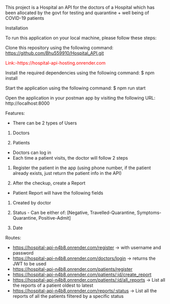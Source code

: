 This project is a Hospital an API for the doctors of a Hospital which has been allocated by the
govt for testing and quarantine + well being of COVID-19 patients

Installation

To run this application on your local machine, please follow these steps:

Clone this repository using the following command: https://github.com/Bhu559910/Hospital_API.git

<p style="color:red;">Link:-https://hospital-api-hosting.onrender.com<p>

Install the required dependencies using the following command: $ npm install

Start the application using the following command: $ npm run start

Open the application in your postman app by visiting the following URL: http://localhost:8000

Features:

- There can be 2 types of Users

1. Doctors

2. Patients

- Doctors can log in
- Each time a patient visits, the doctor will follow 2 steps
 
1. Register the patient in the app (using phone number, if the patient already exists, just
return the patient info in the API)

2. After the checkup, create a Report
- Patient Report will have the following fields

1. Created by doctor

2. Status - Can be either of: [Negative, Travelled-Quarantine, Symptoms-Quarantine,
Positive-Admit]

3. Date


Routes:

- https://hospital-api-n4b8.onrender.com/register → with username and password
- https://hospital-api-n4b8.onrender.com/doctors/login → returns the JWT to be used
- https://hospital-api-n4b8.onrender.com/patients/register
- https://hospital-api-n4b8.onrender.com/patients/:id/create_report
- https://hospital-api-n4b8.onrender.com/patients/:id/all_reports → List all the reports of a patient oldest to latest
- https://hospital-api-n4b8.onrender.com/reports/:status → List all the reports of all the patients filtered by a specific status

